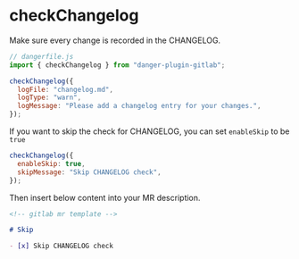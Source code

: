 # checkChangelog

Make sure every change is recorded in the CHANGELOG.

```javascript
// dangerfile.js
import { checkChangelog } from "danger-plugin-gitlab";

checkChangelog({
  logFile: "changelog.md",
  logType: "warn",
  logMessage: "Please add a changelog entry for your changes.",
});
```

If you want to skip the check for CHANGELOG, you can set `enableSkip` to be `true`

```javascript
checkChangelog({
  enableSkip: true,
  skipMessage: "Skip CHANGELOG check",
});
```

Then insert below content into your MR description.

```markdown
<!-- gitlab mr template -->

# Skip

- [x] Skip CHANGELOG check
```
